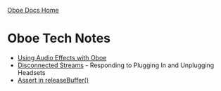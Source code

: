 [Oboe Docs Home](https://github.com/google/oboe/blob/master/docs/README.md)

# Oboe Tech Notes

* [Using Audio Effects with Oboe](effects.md)
* [Disconnected Streams](disconnect.md) - Responding to Plugging In and Unplugging Headsets
* [Assert in releaseBuffer()](rlsbuffer.md)
